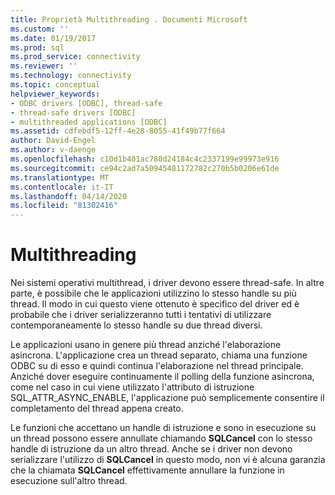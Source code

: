 ```yaml
---
title: Proprietà Multithreading . Documenti Microsoft
ms.custom: ''
ms.date: 01/19/2017
ms.prod: sql
ms.prod_service: connectivity
ms.reviewer: ''
ms.technology: connectivity
ms.topic: conceptual
helpviewer_keywords:
- ODBC drivers [ODBC], thread-safe
- thread-safe drivers [ODBC]
- multithreaded applications [ODBC]
ms.assetid: cdfebdf5-12ff-4e28-8055-41f49b77f664
author: David-Engel
ms.author: v-daenge
ms.openlocfilehash: c10d1b401ac780d24184c4c2337199e99973e916
ms.sourcegitcommit: ce94c2ad7a50945481172782c270b5b0206e61de
ms.translationtype: MT
ms.contentlocale: it-IT
ms.lasthandoff: 04/14/2020
ms.locfileid: "81302416"
---
```

# <a name="multithreading"></a>Multithreading
Nei sistemi operativi multithread, i driver devono essere thread-safe. In altre parte, è possibile che le applicazioni utilizzino lo stesso handle su più thread. Il modo in cui questo viene ottenuto è specifico del driver ed è probabile che i driver serializzeranno tutti i tentativi di utilizzare contemporaneamente lo stesso handle su due thread diversi.  
  
 Le applicazioni usano in genere più thread anziché l'elaborazione asincrona. L'applicazione crea un thread separato, chiama una funzione ODBC su di esso e quindi continua l'elaborazione nel thread principale. Anziché dover eseguire continuamente il polling della funzione asincrona, come nel caso in cui viene utilizzato l'attributo di istruzione SQL_ATTR_ASYNC_ENABLE, l'applicazione può semplicemente consentire il completamento del thread appena creato.  
  
 Le funzioni che accettano un handle di istruzione e sono in esecuzione su un thread possono essere annullate chiamando **SQLCancel** con lo stesso handle di istruzione da un altro thread. Anche se i driver non devono serializzare l'utilizzo di **SQLCancel** in questo modo, non vi è alcuna garanzia che la chiamata **SQLCancel** effettivamente annullare la funzione in esecuzione sull'altro thread.
